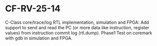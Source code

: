 # CF-RV-25-14
C-Class core/trace/log RTL implementation, simulation and FPGA: Add support to send and read the PC (or more data like instruction, register values) from instruction commit log (rtl.dump). Phase1:Test on coremark with gdb in simulation and FPGA. 
